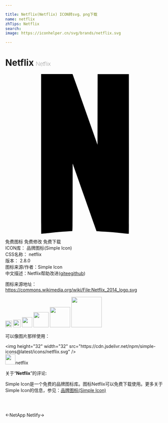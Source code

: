 ```yaml
---

title: Netflix(Netflix) ICON转svg、png下载
name: netflix
zhTips: Netflix
search: 
image: https://iconhelper.cn/svg/brands/netflix.svg

---
```


# Netflix  <small style="font-size: 60%;font-weight: 100">Netflix</small>

<div id="svg" class="svg-wrap">
<svg role="img" viewBox="0 0 24 24" xmlns="http://www.w3.org/2000/svg"><title>Netflix icon</title><path d="M5.39.004l4.75 13.46v-.007l.376 1.06c2.088 5.908 3.21 9.075 3.216 9.082.004 0 .32.02.702.04 1.156.05 2.59.18 3.676.31.25.03.466.04.48.03l-4.71-13.36-.436-1.23-2.423-6.85c-.46-1.3-.85-2.408-.87-2.45L10.12 0H5.395zM13.898.012l-.01 5.306-.008 5.306-.437-1.232V9.39l-.565 11.81c.555 1.567.852 2.403.855 2.407.004.004.32.024.702.042 1.157.05 2.59.18 3.68.31.25.03.467.04.48.03s.02-5.42.017-12.01L18.604.01h-4.706zM5.39.002v11.99c0 6.594.007 11.995.015 12.003s.416-.03.907-.086c.49-.06 1.17-.13 1.51-.16.518-.05 2.068-.15 2.248-.15.052 0 .056-.27.063-5.08l.008-5.08.38 1.06.13.376.57-11.8-.19-.546-.88-2.44-.03-.087H5.39z"/></svg>
</div>
<detail full-name='netflix'></detail>

<div class="detail-page">
<p>
<span><span class="badge-success badge">免费图标</span> <span class="badge-success badge">免费修改</span>  <span class="badge-success badge">免费下载</span> </span>
<br/>
<span>
ICON库：
<span class="badge-secondary badge">品牌图标(Simple Icon)</span> 
</span>
<br/>
<span>
CSS名称：
<span class="badge-secondary badge">netflix</span> 
</span>

<br/>
<span>
版本：
<span class="badge-secondary badge">2.8.0</span> 
</span>
<br/>
<span>图标来源/作者：<span class="badge-light badge">Simple Icon</span></span> 
<br/>
<span class="zh-detail">中文描述：<span class="badge-primary badge">Netflix</span><span class="help-link"><span>帮助改进</span>(<a href="https://gitee.com/liuwave/icon-helper/edit/master/json/brands/netflix.json" target="_blank" rel="noopener noreferrer">gitee</a><a href="https://github.com/liuwave/icon-helper/edit/master/json/brands/netflix.json" target="_blank" rel="noopener noreferrer">github</a></span>)</span><br/>
</p>
</div><div class="description description alert alert-light"><p>图标来源地址：<a href="https://commons.wikimedia.org/wiki/File:Netflix_2014_logo.svg" target="_blank" rel="noopener noreferrer">https://commons.wikimedia.org/wiki/File:Netflix_2014_logo.svg</a></p></div>
<div class="alert alert-dark">
<img height="21" width="21" src="https://cdn.jsdelivr.net/npm/simple-icons@latest/icons/netflix.svg" />
<img height="24" width="24" src="https://cdn.jsdelivr.net/npm/simple-icons@latest/icons/netflix.svg" />
<img height="32" width="32" src="https://cdn.jsdelivr.net/npm/simple-icons@latest/icons/netflix.svg" />
<img height="48" width="48" src="https://cdn.jsdelivr.net/npm/simple-icons@latest/icons/netflix.svg" />
<img height="64" width="64" src="https://cdn.jsdelivr.net/npm/simple-icons@latest/icons/netflix.svg" />
<img height="96" width="96" src="https://cdn.jsdelivr.net/npm/simple-icons@latest/icons/netflix.svg" />

</div>
<div>
  <p>可以像图片那样使用：    
  </p>
  <div class="alert alert-primary" style="font-size: 14px">
    &lt;img height="32" width="32" src="https://cdn.jsdelivr.net/npm/simple-icons@latest/icons/netflix.svg" /&gt;
    <copy-btn content='<img height="32" width="32" src="https://cdn.jsdelivr.net/npm/simple-icons@latest/icons/netflix.svg" />'></copy-btn>
  </div>
  <div class="alert alert-secondary">
    <img height="32" width="32" src="https://cdn.jsdelivr.net/npm/simple-icons@latest/icons/netflix.svg" />netflix
    <copy-btn content="netflix" btn-title="复制图标名称"></copy-btn>
  </div>
</div>
<div class="icon-detail__container">
<p>关于“<b>Netflix</b>”的评论:</p>
</div>
<Vssue title="关于“Netflix”的评论" />
<div><p>Simple Icon是一个免费的品牌图标库。图标Netflix可以免费下载使用。更多关于  Simple Icon的信息，参见：<a target="_blank" href="https://iconhelper.cn/brands.html">品牌图标(Simple Icon)</a>
</p></div>


<div style="padding:2rem 0 " class="page-nav"><p class="inner"><span class="prev">←<router-link to="/icon/netapp.html">NetApp</router-link></span> <span class="next"><router-link to="/icon/netlify.html">Netlify</router-link>→</span></p></div>
